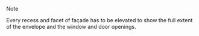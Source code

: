 <span class="transform-to-uppercase">Note</span>

Every recess and facet of façade has to be elevated to show the full extent of the envelope and the window and door openings.